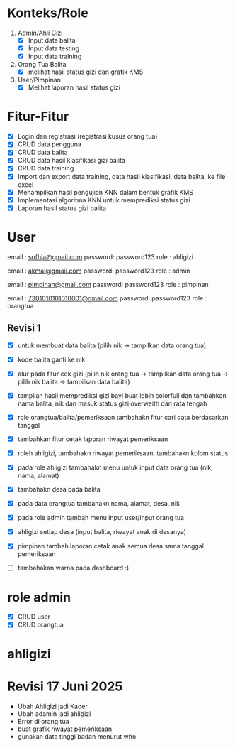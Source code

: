 # Konteks/Role

1. Admin/Ahli Gizi
    - [x] Input data balita
    - [x] Input data testing
    - [x] Input data training
2. Orang Tua Balita
    - [x] melihat hasil status gizi dan grafik KMS
3. User/Pimpinan
    - [x] Melihat laporan hasil status gizi

# Fitur-Fitur

- [x] Login dan registrasi (registrasi kusus orang tua)
- [x] CRUD data pengguna
- [x] CRUD data balita
- [x] CRUD data hasil klasifikasi gizi balita
- [x] CRUD data training
- [x] Import dan export data training, data hasil klasifikasi, data balita, ke file excel
- [x] Menampilkan hasil pengujian KNN dalam bentuk grafik KMS
- [x] Implementasi algoritma KNN untuk memprediksi status gizi
- [x] Laporan hasil status gizi balita

# User

email   : sofhia@gmail.com
password: password123
role    : ahligizi

email   : akmal@gmail.com
password: password123
role    : admin

email   : pimpinan@gmail.com
password: password123
role    : pimpinan

email   : 7301010101010001@gmail.com
password: password123
role    : orangtua

## Revisi 1

- [x] untuk membuat data balita (pilih nik -> tampilkan data orang tua)
- [x] kode balita ganti ke nik
- [x] alur pada fitur cek gizi (pilih nik orang tua -> tampilkan data orang tua -> pilih nik balita -> tampilkan data balita)
- [x] tampilan hasil memprediksi gizi bayi buat lebih colorfull dan tambahkan nama balita, nik dan masuk status gizi overweith dan rata tengah
- [x] role orangtua/balita/pemeriksaan tambahakn fitur cari data berdasarkan tanggal
- [x] tambahkan fitur cetak laporan riwayat pemeriksaan
- [x] roleh ahligizi, tambahakn riwayat pemeriksaan, tambahakn kolom status
- [x] pada role ahligizi tambahakn menu untuk input data orang tua (nik, nama, alamat)
- [x] tambahakn desa pada balita
- [x] pada data orangtua tambahakn nama, alamat, desa, nik
- [x] pada role admin tambah menu input user/input orang tua
- [x] ahligizi setiap desa (input balita, riwayat anak di desanya)
- [x] pimpinan tambah laporan cetak anak semua desa sama tanggal pemeriksaan
- [ ] tambahakan warna pada dashboard :)


# role admin
- [x] CRUD user
- [x] CRUD orangtua

# ahligizi


# Revisi 17 Juni 2025

- Ubah Ahligizi jadi Kader
- Ubah adamin jadi ahligizi
- Error di orang tua
- buat grafik riwayat pemeriksaan
- gunakan data tinggi badan menurut who

















